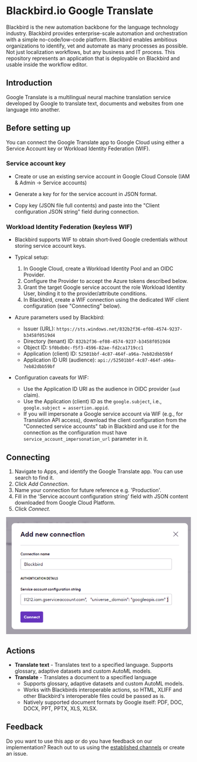 # Blackbird.io Google Translate

Blackbird is the new automation backbone for the language technology industry. Blackbird provides enterprise-scale automation and orchestration with a simple no-code/low-code platform. Blackbird enables ambitious organizations to identify, vet and automate as many processes as possible. Not just localization workflows, but any business and IT process. This repository represents an application that is deployable on Blackbird and usable inside the workflow editor.

## Introduction

<!-- begin docs -->

Google Translate is a multilingual neural machine translation service developed by Google to translate text, documents and websites from one language into another.

## Before setting up

You can connect the Google Translate app to Google Cloud using either a Service Account key or Workload Identity Federation (WIF).

### Service account key

- Create or use an existing service account in Google Cloud Console (IAM & Admin → Service accounts)

- Generate a key for for the service account in JSON format.

- Copy key (JSON file full contents) and paste into the "Client configuration JSON string" field during connection.

### Workload Identity Federation (keyless WIF)

- Blackbird supports WIF to obtain short‑lived Google credentials without storing service account keys.

- Typical setup:

	1. In Google Cloud, create a Workload Identity Pool and an OIDC Provider.
	2. Configure the Provider to accept the Azure tokens described below.
	3. Grant the target Google service account the role Workload Identity User, binding it to the provider/attribute conditions.
	4. In Blackbird, create a WIF connection using the dedicated WIF client configuration (see "Connecting" below).

- Azure parameters used by Blackbird:

	- Issuer (URL): `https://sts.windows.net/832b2f36-ef08-4574-9237-b3458f0519d4`
	- Directory (tenant) ID: `832b2f36-ef08-4574-9237-b3458f0519d4`
	- Object ID: `5f0bdb0c-f5f3-4596-82ae-fd2ca1719cc1`	
	- Application (client) ID: `52501bbf-4c87-464f-a96a-7eb82dbb59bf`
	- Application ID URI (audience): `api://52501bbf-4c87-464f-a96a-7eb82dbb59bf`

- Configuration caveats for WIF:

	- Use the Application ID URI as the audience in OIDC provider (`aud` claim).
	- Use the Application (client) ID as the `google.subject`, i.e., `google.subject = assertion.appid`.
	- If you will impersonate a Google service account via WIF (e.g., for Translation API access), download the client configuration from the "Connected service accounts" tab in Blackbird and use it for the connection as the configuration must have `service_account_impersonation_url` parameter in it.

## Connecting

1. Navigate to Apps, and identify the Google Translate app. You can use search to find it.
2. Click _Add Connection_.
3. Name your connection for future reference e.g. 'Production'.
4. Fill in the 'Service account configuration string' field with JSON content downloaded from Google Cloud Platform.
5. Click _Connect_.

![connection.png](/image/README/Connection.png)

## Actions 

- **Translate text** - Translates text to a specified language. Supports glossary, adaptive datasets and custom AutoML models.
- **Translate** - Translates a document to a specified language
  - Supports glossary, adaptive datasets and custom AutoML models.
  - Works with Blackbirds interoperable actions, so HTML, XLIFF and other Blackbird's interoperable files could be passed as is.
  - Natively supported document formats by Google itself: PDF, DOC, DOCX, PPT, PPTX, XLS, XLSX.

## Feedback

Do you want to use this app or do you have feedback on our implementation? Reach out to us using the [established channels](https://www.blackbird.io/) or create an issue.

<!-- end docs -->
